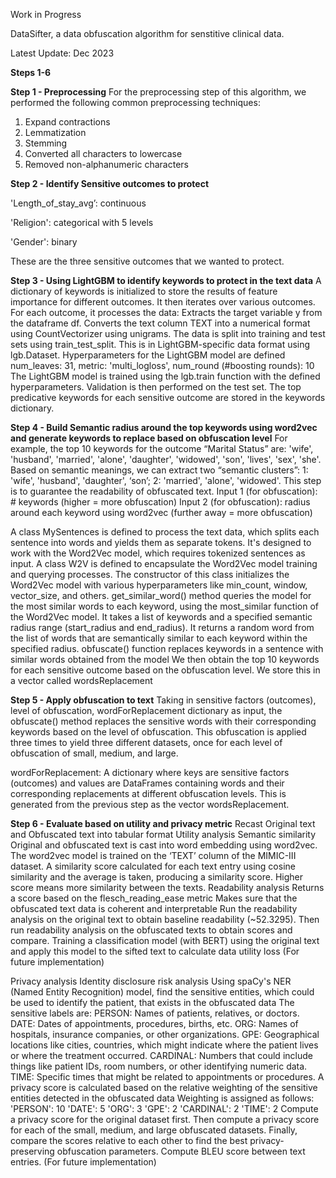 Work in Progress

DataSifter, a data obfuscation algorithm for senstitive clinical data. 

Latest Update: Dec 2023

**Steps 1-6**

**Step 1 - Preprocessing**
For the preprocessing step of this algorithm, we performed the following common preprocessing techniques:

1. Expand contractions
2. Lemmatization
3. Stemming
4. Converted all characters to lowercase
5. Removed non-alphanumeric characters

**Step 2 - Identify Sensitive outcomes to protect**

'Length_of_stay_avg’: continuous

'Religion': categorical with 5 levels

'Gender': binary

These are the three sensitive outcomes that we wanted to protect.

**Step 3 - Using LightGBM to identify keywords to protect in the text data**
A dictionary of keywords is initialized to store the results of feature importance for different outcomes. It then iterates over various outcomes. 
For each outcome, it processes the data: Extracts the target variable y from the dataframe df. Converts the text column TEXT into a numerical format using CountVectorizer using unigrams.
The data is split into training and test sets using train_test_split. This is in LightGBM-specific data format using lgb.Dataset.
Hyperparameters for the LightGBM model are defined
num_leaves: 31, metric: 'multi_logloss', num_round (#boosting rounds): 10
The LightGBM model is trained using the lgb.train function with the defined hyperparameters. Validation is then performed on the test set.
The top predicative keywords for each sensitive outcome are stored in the keywords dictionary.

**Step 4 - Build Semantic radius around the top keywords using word2vec and generate keywords to replace based on obfuscation level**
For example, the top 10 keywords for the outcome “Marital Status” are: 'wife', 'husband', 'married', 'alone', 'daughter', 'widowed', 'son', 'lives', 'sex', 'she'. Based on semantic meanings, we can extract two “semantic clusters”: 1: 'wife', 'husband', 'daughter', ‘son’; 2: 'married', 'alone', 'widowed'. This step is to guarantee the readability of obfuscated text.
Input 1 (for obfuscation): # keywords (higher = more obfuscation)
Input 2  (for obfuscation): radius around each keyword using word2vec (further away = more obfuscation) 




A class MySentences is defined to process the text data, which splits each sentence into words and yields them as separate tokens. It's designed to work with the Word2Vec model, which requires tokenized sentences as input.
A class W2V is defined to encapsulate the Word2Vec model training and querying processes.
The constructor of this class initializes the Word2Vec model with various hyperparameters like min_count, window, vector_size, and others.
get_similar_word() method queries the model for the most similar words to each keyword, using the most_similar function of the Word2Vec model. It takes a list of keywords and a specified semantic radius range (start_radius and end_radius). It returns a random word from the list of words that are semantically similar to each keyword within the specified radius.
obfuscate() function replaces keywords in a sentence with similar words obtained from the model
We then obtain the top 10 keywords for each sensitive outcome based on the obfuscation level. We store this in a vector called wordsReplacement


**Step 5 - Apply obfuscation to text**
Taking in sensitive factors (outcomes), level of obfuscation, wordForReplacement dictionary as input, the obfuscate() method replaces the sensitive words with their corresponding keywords based on the level of obfuscation. This obfuscation is applied three times to yield three different datasets, once for each level of obfuscation of small, medium, and large.

wordForReplacement: A dictionary where keys are sensitive factors (outcomes) and values are DataFrames containing words and their corresponding replacements at different obfuscation levels. This is generated from the previous step as the vector wordsReplacement.


**Step 6 - Evaluate based on utility and privacy metric**
Recast Original text and Obfuscated text into tabular format
Utility analysis
Semantic similarity
Original and obfuscated text is cast into word embedding using word2vec. The word2vec model is trained on the ‘TEXT’ column of the MIMIC-III dataset. 
A similarity score calculated for each text entry using cosine similarity and the average is taken, producing a similarity score. Higher score means more similarity between the texts.
Readability analysis
Returns a score based on the flesch_reading_ease metric
Makes sure that the obfuscated text data is coherent and interpretable
Run the readability analysis on the original text to obtain baseline readability (~52.3295). Then run readability analysis on the obfuscated texts to obtain scores and compare.
Training a classification model (with BERT) using the original text and apply this model to the sifted text to calculate data utility loss (For future implementation)

Privacy analysis
Identity disclosure risk analysis
Using spaCy's NER (Named Entity Recognition) model, find the sensitive entities, which could be used to identify the patient, that exists in the obfuscated data
The sensitive labels are: 
PERSON: Names of patients, relatives, or doctors.
DATE: Dates of appointments, procedures, births, etc.
ORG: Names of hospitals, insurance companies, or other organizations.
GPE: Geographical locations like cities, countries, which might indicate where the patient lives or where the treatment occurred.
CARDINAL: Numbers that could include things like patient IDs, room numbers, or other identifying numeric data.
TIME: Specific times that might be related to appointments or procedures.
A privacy score is calculated based on the relative weighting of the sensitive entities detected in the obfuscated data
Weighting is assigned as follows:
'PERSON': 10
'DATE': 5
'ORG': 3
'GPE': 2
'CARDINAL': 2
'TIME': 2
Compute a privacy score for the original dataset first. Then compute a privacy score for each of the small, medium, and large obfuscated datasets. Finally, compare the scores relative to each other to find the best privacy-preserving obfuscation parameters.
Compute BLEU score between text entries. (For future implementation)
